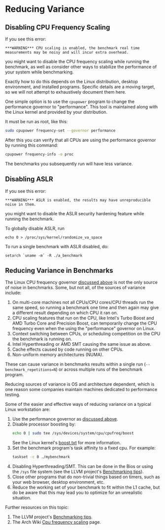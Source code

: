 # Reducing Variance

<a name="disabling-cpu-frequency-scaling" />

## Disabling CPU Frequency Scaling

If you see this error:

```
***WARNING*** CPU scaling is enabled, the benchmark real time measurements may be noisy and will incur extra overhead.
```

you might want to disable the CPU frequency scaling while running the
benchmark, as well as consider other ways to stabilize the performance of
your system while benchmarking.

Exactly how to do this depends on the Linux distribution,
desktop environment, and installed programs.  Specific details are a moving
target, so we will not attempt to exhaustively document them here.

One simple option is to use the `cpupower` program to change the
performance governor to "performance".  This tool is maintained along with
the Linux kernel and provided by your distribution.

It must be run as root, like this:

```bash
sudo cpupower frequency-set --governor performance
```

After this you can verify that all CPUs are using the performance governor
by running this command:

```bash
cpupower frequency-info -o proc
```

The benchmarks you subsequently run will have less variance.

<a name="reducing-variance" />

## Disabling ASLR

If you see this error:

```
***WARNING*** ASLR is enabled, the results may have unreproducible noise in them.
```

you might want to disable the ASLR security hardening feature while running the
benchmark.

To globally disable ASLR, run
```
echo 0 > /proc/sys/kernel/randomize_va_space
```

To run a single benchmark with ASLR disabled, do:
```
setarch `uname -m` -R ./a_benchmark
```

## Reducing Variance in Benchmarks

The Linux CPU frequency governor [discussed
above](user_guide#disabling-cpu-frequency-scaling) is not the only source
of noise in benchmarks.  Some, but not all, of the sources of variance
include:

1. On multi-core machines not all CPUs/CPU cores/CPU threads run the same
   speed, so running a benchmark one time and then again may give a
   different result depending on which CPU it ran on.
2. CPU scaling features that run on the CPU, like Intel's Turbo Boost and
   AMD Turbo Core and Precision Boost, can temporarily change the CPU
   frequency even when the using the "performance" governor on Linux.
3. Context switching between CPUs, or scheduling competition on the CPU the
   benchmark is running on.
4. Intel Hyperthreading or AMD SMT causing the same issue as above.
5. Cache effects caused by code running on other CPUs.
6. Non-uniform memory architectures (NUMA).

These can cause variance in benchmarks results within a single run
(`--benchmark_repetitions=N`) or across multiple runs of the benchmark
program.

Reducing sources of variance is OS and architecture dependent, which is one
reason some companies maintain machines dedicated to performance testing.

Some of the easier and effective ways of reducing variance on a typical
Linux workstation are:

1. Use the performance governor as [discussed
above](user_guide#disabling-cpu-frequency-scaling).
1. Disable processor boosting by:
   ```sh
   echo 0 | sudo tee /sys/devices/system/cpu/cpufreq/boost
   ```
   See the Linux kernel's
   [boost.txt](https://www.kernel.org/doc/Documentation/cpu-freq/boost.txt)
   for more information.
2. Set the benchmark program's task affinity to a fixed cpu.  For example:
   ```sh
   taskset -c 0 ./mybenchmark
   ```
3. Disabling Hyperthreading/SMT.  This can be done in the Bios or using the
   `/sys` file system (see the LLVM project's [Benchmarking
   tips](https://llvm.org/docs/Benchmarking.html)).
4. Close other programs that do non-trivial things based on timers, such as
   your web browser, desktop environment, etc.
5. Reduce the working set of your benchmark to fit within the L1 cache, but
   do be aware that this may lead you to optimize for an unrealistic
   situation.

Further resources on this topic:

1. The LLVM project's [Benchmarking
   tips](https://llvm.org/docs/Benchmarking.html).
1. The Arch Wiki [Cpu frequency
scaling](https://wiki.archlinux.org/title/CPU_frequency_scaling) page.
